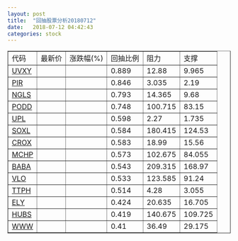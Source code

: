 ```yaml
---
layout: post
title:  "回抽股票分析20180712"
date:   2018-07-12 04:42:43
categories: stock
---
```

<script type="text/javascript">
var stockList = []
stockList.push('gb_uvxy');
stockList.push('gb_pir');
stockList.push('gb_ngls');
stockList.push('gb_podd');
stockList.push('gb_upl');
stockList.push('gb_soxl');
stockList.push('gb_crox');
stockList.push('gb_mchp');
stockList.push('gb_baba');
stockList.push('gb_vlo');
stockList.push('gb_ttph');
stockList.push('gb_ely');
stockList.push('gb_hubs');
stockList.push('gb_www');
</script>
<table border="1">
 <tr>
 <td>代码</td>
 <td>最新价</td>
 <td>涨跌幅(%)</td>
 <td>回抽比例</td>
 <td>阻力</td>
 <td>支撑</td>
</tr>
  <tr id="uvxy">
  <td><a href="http://stock.finance.sina.com.cn/usstock/quotes/UVXY.html" target="_blank">UVXY</a></td><td></td><td></td><td>0.889</td><td>12.88</td><td>9.965</td></tr>
  <tr id="pir">
  <td><a href="http://stock.finance.sina.com.cn/usstock/quotes/PIR.html" target="_blank">PIR</a></td><td></td><td></td><td>0.846</td><td>3.035</td><td>2.19</td></tr>
  <tr id="ngls">
  <td><a href="http://stock.finance.sina.com.cn/usstock/quotes/NGLS.html" target="_blank">NGLS</a></td><td></td><td></td><td>0.793</td><td>14.365</td><td>9.68</td></tr>
  <tr id="podd">
  <td><a href="http://stock.finance.sina.com.cn/usstock/quotes/PODD.html" target="_blank">PODD</a></td><td></td><td></td><td>0.748</td><td>100.715</td><td>83.15</td></tr>
  <tr id="upl">
  <td><a href="http://stock.finance.sina.com.cn/usstock/quotes/UPL.html" target="_blank">UPL</a></td><td></td><td></td><td>0.598</td><td>2.27</td><td>1.735</td></tr>
  <tr id="soxl">
  <td><a href="http://stock.finance.sina.com.cn/usstock/quotes/SOXL.html" target="_blank">SOXL</a></td><td></td><td></td><td>0.584</td><td>180.415</td><td>124.53</td></tr>
  <tr id="crox">
  <td><a href="http://stock.finance.sina.com.cn/usstock/quotes/CROX.html" target="_blank">CROX</a></td><td></td><td></td><td>0.583</td><td>18.99</td><td>15.56</td></tr>
  <tr id="mchp">
  <td><a href="http://stock.finance.sina.com.cn/usstock/quotes/MCHP.html" target="_blank">MCHP</a></td><td></td><td></td><td>0.573</td><td>102.675</td><td>84.055</td></tr>
  <tr id="baba">
  <td><a href="http://stock.finance.sina.com.cn/usstock/quotes/BABA.html" target="_blank">BABA</a></td><td></td><td></td><td>0.543</td><td>209.315</td><td>168.97</td></tr>
  <tr id="vlo">
  <td><a href="http://stock.finance.sina.com.cn/usstock/quotes/VLO.html" target="_blank">VLO</a></td><td></td><td></td><td>0.533</td><td>123.585</td><td>91.24</td></tr>
  <tr id="ttph">
  <td><a href="http://stock.finance.sina.com.cn/usstock/quotes/TTPH.html" target="_blank">TTPH</a></td><td></td><td></td><td>0.514</td><td>4.28</td><td>3.055</td></tr>
  <tr id="ely">
  <td><a href="http://stock.finance.sina.com.cn/usstock/quotes/ELY.html" target="_blank">ELY</a></td><td></td><td></td><td>0.424</td><td>20.635</td><td>16.705</td></tr>
  <tr id="hubs">
  <td><a href="http://stock.finance.sina.com.cn/usstock/quotes/HUBS.html" target="_blank">HUBS</a></td><td></td><td></td><td>0.419</td><td>140.675</td><td>109.725</td></tr>
  <tr id="www">
  <td><a href="http://stock.finance.sina.com.cn/usstock/quotes/WWW.html" target="_blank">WWW</a></td><td></td><td></td><td>0.41</td><td>36.49</td><td>29.175</td></tr>
</table>
